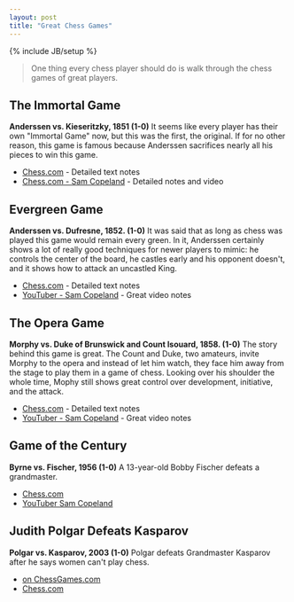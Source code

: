 ```yaml
---
layout: post
title: "Great Chess Games"
---
```

{% include JB/setup %}

> One thing every chess player should do is walk through the chess games of great players.


## The Immortal Game

**Anderssen vs. Kieseritzky, 1851  (1-0)** It seems like every player has their own "Immortal Game" now, but this was the first, the original. If for no other reason, this game is famous because Anderssen sacrifices nearly all his pieces to win this game.

* [Chess.com](https://www.chess.com/article/view/the-immortal-game) - Detailed text notes
* [Chess.com - Sam Copeland](https://www.chess.com/blog/SamCopeland/the-immortal-chess-game-every-move-explained-anderssen-vs-kieseritzky-1851) - Detailed notes and video


## Evergreen Game

**Anderssen vs. Dufresne, 1852.  (1-0)** It was said that as long as chess was played this game would remain every green. In it, Anderssen certainly shows a lot of really good techniques for newer players to mimic: he controls the center of the board, he castles early and his opponent doesn't, and it shows how to attack an uncastled King.

* [Chess.com](https://www.chess.com/terms/evergreen-game-chess) - Detailed text notes
* [YouTuber - Sam Copeland](https://www.youtube.com/watch?v=RuxLEm4jr5w) - Great video notes


## The Opera Game

**Morphy vs. Duke of Brunswick and Count Isouard, 1858.  (1-0)** The story behind this game is great. The Count and Duke, two amateurs, invite Morphy to the opera and instead of let him watch, they face him away from the stage to play them in a game of chess. Looking over his shoulder the whole time, Mophy still shows great control over development, initiative, and the attack.

* [Chess.com](https://www.chess.com/blog/Pau/the-opera-game) - Detailed text notes
* [YouTuber - Sam Copeland](https://www.youtube.com/watch?v=oWA_GuZJpKg) - Great video notes


## Game of the Century

**Byrne vs. Fischer, 1956  (1-0)** A 13-year-old Bobby Fischer defeats a grandmaster.

* [Chess.com](https://www.chess.com/article/view/game-of-the-century-chess)
* [YouTuber Sam Copeland](https://www.youtube.com/watch?v=A48B5r8dRTs)


## Judith Polgar Defeats Kasparov

**Polgar vs. Kasparov, 2003  (1-0)** Polgar defeats Grandmaster Kasparov after he says women can't play chess.

* [on ChessGames.com](https://www.chessgames.com/perl/chessgame?gid=1254283)
* [Chess.com](https://www.chess.com/players/judit-polgar#kasparov)
